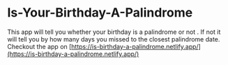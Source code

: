 # Is-Your-Birthday-A-Palindrome
This app will tell you whether your birthday is a palindrome or not . If not it will tell you by how many days you missed to the closest palindrome date.
Checkout the app on [https://is-birthday-a-palindrome.netlify.app/](https://is-birthday-a-palindrome.netlify.app/)
